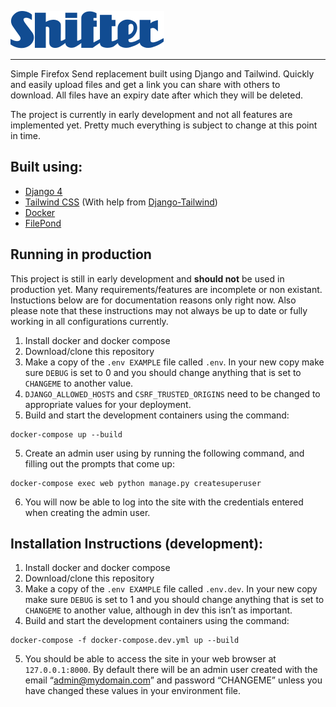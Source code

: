![Shifter Logo](shifter/theme/static/img/logo.svg)

---

Simple Firefox Send replacement built using Django and Tailwind. Quickly and easily upload files and get a link you can share with others to download. All files have an expiry date after which they will be deleted. 

The project is currently in early development and not all features are implemented yet. Pretty much everything is subject to change at this point in time.

## Built using:
- [Django 4](https://github.com/django/django)
- [Tailwind CSS](https://github.com/tailwindlabs/tailwindcss) (With help from [Django-Tailwind](https://github.com/timonweb/django-tailwind))
- [Docker](https://github.com/docker)
- [FilePond](https://github.com/pqina/filepond)

## Running in production
This project is still in early development and **should not** be used in production yet. Many requirements/features are incomplete or non existant. Instuctions below are for documentation reasons only right now. Also please note that these instructions may not always be up to date or fully working in all configurations currently.
1. Install docker and docker compose
2. Download/clone this repository
3. Make a copy of the `.env EXAMPLE` file called `.env`. In your new copy make sure `DEBUG` is set to 0 and you should change anything that is set to `CHANGEME` to another value.
4. `DJANGO_ALLOWED_HOSTS` and `CSRF_TRUSTED_ORIGINS` need to be changed to appropriate values for your deployment.
5. Build and start the development containers using the command:
```
docker-compose up --build
```
5. Create an admin user using by running the following command, and filling out the prompts that come up:
```
docker-compose exec web python manage.py createsuperuser
```
6. You will now be able to log into the site with the credentials entered when creating the admin user.

## Installation Instructions (development):
1. Install docker and docker compose
2. Download/clone this repository
3. Make a copy of the `.env EXAMPLE` file called `.env.dev`. In your new copy make sure `DEBUG` is set to 1 and you should change anything that is set to `CHANGEME` to another value, although in dev this isn’t as important.
4. Build and start the development containers using the command:
```
docker-compose -f docker-compose.dev.yml up --build
```
5. You should be able to access the site in your web browser at `127.0.0.1:8000`. By default there will be an admin user created with the email “admin@mydomain.com” and password “CHANGEME” unless you have changed these values in your environment file.
